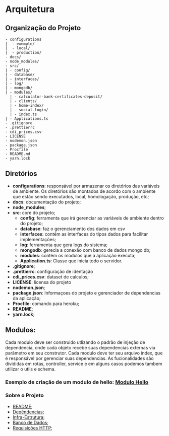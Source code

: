 # Arquitetura
## Organização do Projeto
```text
- configurations
|  - exemple/
|  - local/
|  - production/
- docs/
- node_modules/
- src/
| - config/
| - database/
| - interfaces/
| - log/
| - mongodb/
| - modules/
  | - calculator-bank-certificates-deposit/
  | - clients/
  | - home-index/
  | - social-login/
  | - index.ts
| - Applications.ts
- .gitignore
- .prettierrc
- cdi_prices.csv
- LICENSE
- nodemon.json
- package.json
- Procfile
- README.md
- yarn.lock
```
## Diretórios
* **configurations**: responsável por armazenar os diretórios das variáveis de ambiente. Os diretórios são montados de acordo com o ambiente que estão sendo executados, local, homologação, produção, etc;
* **docs**: documentação do projeto;
* **node_modules**;
* **src**: core do projeto;
  * **config**: ferramenta que irá gerenciar as variáveis de ambiente dentro do projeto;
  * **database**: faz o gerenciamento dos dados em csv
  * **interfaces**: contém as interfaces do tipos dados para facilitar implementações;
  * **log**: ferramenta que gera logs do sistema;
  * **mongodb**: gerecia a conexão com banco de dados mongo db;
  * **modules**: contém os modulos que a aplicação executa;
  * **Application.ts**: Classe que inicia todo o servidor.
* **.gitignore**;
* **.prettierrc**: configuração de identação
* **cdi_prices.csv**: dataset de calculos;
* **LICENSE**: licensa do projeto
* **nodemon.json**;
* **package.json**: Informaçoes do projeto e gerenciador de dependencias da aplicação;
* **Procfile**: comando para heroku;
* **README**;
* **yarn.lock**;

## Modulos:
Cada modulo deve ser construido utlizando o padrão de injeção de dependencia, onde cada objeto recebe suas dependencias externas via parâmetro em seu construtor. Cada modulo deve ter seu arquivo index, que é responsável por gerenciar suas dependencias. As fucionalidades são divididas em rotas, controller, service e em alguns casos podemos tambem utilizar o utils e schema.

### Exemplo de criação de um modulo de hello:  [Modulo Hello](MODULES.md)

### Sobre o Projeto
- [README](../README.md);
- [Depêndencias](DEPENDENCIAS.md);
- [Infra-Estrutura](INFRA.md);
- [Banco de Dados](BD.md);
- [Requisições HTTP](HTTP.md);